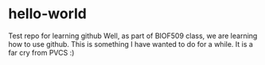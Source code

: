 # hello-world
Test repo for learning github
Well, as part of BIOF509 class, we are learning how to use github.  This is something I have wanted to do for a while.
It is a far cry from PVCS :)
